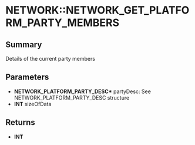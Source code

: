 # NETWORK::NETWORK_GET_PLATFORM_PARTY_MEMBERS

## Summary
Details of the current party members

## Parameters
* **NETWORK_PLATFORM_PARTY_DESC\*** partyDesc: See NETWORK_PLATFORM_PARTY_DESC structure
* **INT** sizeOfData

## Returns
* **INT**